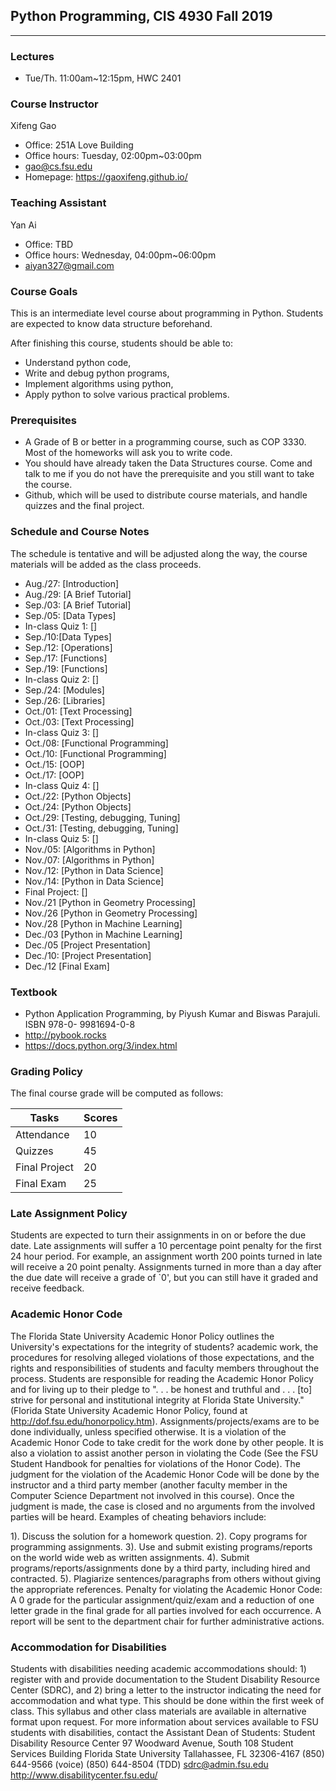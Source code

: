 ## Python Programming, CIS 4930 Fall 2019
-------------------------------------------------
### Lectures
- Tue/Th. 11:00am~12:15pm, HWC 2401
### Course Instructor
Xifeng Gao
- Office: 251A Love Building
- Office hours: Tuesday, 02:00pm~03:00pm
- gao@cs.fsu.edu
- Homepage: https://gaoxifeng.github.io/
### Teaching Assistant
Yan Ai
- Office: TBD
- Office hours: Wednesday, 04:00pm~06:00pm
- aiyan327@gmail.com

### Course Goals
This is an intermediate level course about programming in Python. Students are expected to know data structure beforehand. 

After finishing this course, students should be able to:
- Understand python code,
- Write and debug python programs,
- Implement algorithms using python,
- Apply python to solve various practical problems.

### Prerequisites
- A Grade of B or better in a programming course, such as COP 3330. Most of the homeworks will ask you to write code. 
- You should have already taken the Data Structures course. Come and talk to me if you do not have the prerequisite and you still want to take the course. 
- Github, which will be used to distribute course materials, and handle quizzes and the final project.

### Schedule and Course Notes 
The schedule is tentative and will be adjusted along the way, the course materials will be added as the class proceeds.
- Aug./27: [Introduction]
- Aug./29: [A Brief Tutorial]
- Sep./03: [A Brief Tutorial]
- Sep./05: [Data Types]
- In-class Quiz 1: []
- Sep./10:[Data Types]
- Sep./12: [Operations]
- Sep./17: [Functions]
- Sep./19: [Functions]
- In-class Quiz 2: []
- Sep./24: [Modules]
- Sep./26: [Libraries]
- Oct./01: [Text Processing]
- Oct./03: [Text Processing]
- In-class Quiz 3: []
- Oct./08: [Functional Programming]
- Oct./10: [Functional Programming]
- Oct./15: [OOP]
- Oct./17: [OOP]
- In-class Quiz 4: []
- Oct./22: [Python Objects]
- Oct./24: [Python Objects]
- Oct./29: [Testing, debugging, Tuning]
- Oct./31: [Testing, debugging, Tuning]
- In-class Quiz 5: []
- Nov./05: [Algorithms in Python]
- Nov./07: [Algorithms in Python]
- Nov./12: [Python in Data Science]
- Nov./14: [Python in Data Science]
- Final Project: []
- Nov./21 [Python in Geometry Processing]
- Nov./26 [Python in Geometry Processing]
- Nov./28 [Python in Machine Learning]
- Dec./03 [Python in Machine Learning]
- Dec./05 [Project Presentation]
- Dec./10: [Project Presentation]
- Dec./12 [Final Exam]

### Textbook
- Python Application Programming, by Piyush Kumar and Biswas Parajuli. ISBN 978-0- 9981694-0-8
- http://pybook.rocks
- https://docs.python.org/3/index.html

### Grading Policy
The final course grade will be computed as follows:


|Tasks| Scores|
|---| ---|
|Attendance| 10 |
|Quizzes| 45 |
|Final Project| 20 |
|Final Exam|25|

### Late Assignment Policy
Students are expected to turn their assignments in on or before the due date. Late assignments will suffer a 10 percentage point penalty for the first 24 hour period. For example, an assignment worth 200 points turned in late will receive a 20 point penalty. Assignments turned in more than a day after the due date will receive a grade of `0', but you can still have it graded and receive feedback.

### Academic Honor Code
The Florida State University Academic Honor Policy outlines the University's expectations for the integrity of students? academic work, the procedures for resolving alleged violations of those expectations, and the rights and responsibilities of students and faculty members throughout the process.  Students are responsible for reading the Academic Honor Policy and for living up to their pledge to ". . . be honest and truthful and . . . [to] strive for personal and institutional integrity at Florida  State University." (Florida State University Academic Honor Policy, found at http://dof.fsu.edu/honorpolicy.htm). Assignments/projects/exams are to be done individually, unless specified otherwise. It is a violation of the Academic Honor Code to take credit for the work done by other people. It is also a violation to assist another person in violating the Code (See the FSU Student Handbook for penalties for violations of the Honor Code). The judgment for the violation of the Academic Honor Code will be done by the instructor and a third party member (another faculty member in the Computer Science Department not involved in this course). Once the judgment is made, the case is closed and no arguments from the involved parties will be heard. Examples of cheating behaviors include:

1). Discuss the solution for a homework question.
2). Copy programs for programming assignments.
3). Use and submit existing programs/reports on the world wide web as written assignments.
4). Submit programs/reports/assignments done by a third party, including hired and contracted.
5). Plagiarize sentences/paragraphs from others without giving the appropriate references.
Penalty for violating the Academic Honor Code: A 0 grade for the particular assignment/quiz/exam and a reduction of one letter grade in the final grade for all parties involved for each occurrence. A report will be sent to the department chair for further administrative actions. 
### Accommodation for Disabilities
Students with disabilities needing academic accommodations should: 1) register with and provide documentation to the Student Disability Resource Center (SDRC), and 2) bring a letter to the instructor indicating the need for accommodation and what type. This should be done within the first week of class. This syllabus and other class materials are available in alternative format upon request. For more information about services available to FSU students with disabilities, contact the Assistant Dean of Students:
Student Disability Resource Center
97 Woodward Avenue, South
108 Student Services Building
Florida State University
Tallahassee, FL 32306-4167
(850) 644-9566 (voice)
(850) 644-8504 (TDD)
sdrc@admin.fsu.edu
http://www.disabilitycenter.fsu.edu/
